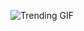 
<!-- GIF_SECTION -->
![Trending GIF](https://media0.giphy.com/media/v1.Y2lkPThiYjIxNzcyYWMxdmFxajNrcXRleDV4MnUwanFlMDFqbWh1M3cxeDByZXRyM3RoZSZlcD12MV9naWZzX3NlYXJjaCZjdD1n/C9F9R915GUwbPL5vr4/giphy.gif)
<!-- END_GIF_SECTION -->
